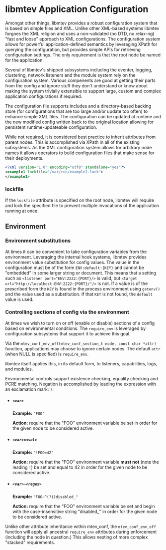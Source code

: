 # libmtev Application Configuration

Amongst other things, libmtev provides a robust configuration system that is based on simple files and XML.  Unlike other XML-based systems libmtev forgoes the XML religion and uses a non-validated (no DTD, no relax-ng) "fast and loose" approach to XML configurations.  The configuration system allows for powerful application-defined semantics by leveraging XPath for querying the configuration, but provides simple APIs for retrieving configuration settings.  The only requirement is that the root node be named for the application.

Several of libmtev's shipped subsystems including the eventer, logging, clustering, network listeners and the module system rely on the configuration system.  Various compenents are good at getting their parts from the config and ignore stuff they don't understand or know about making the system trivially extensible to support large, custom and complex application configurations if required.

The configuration file supports includes and a directory-based backing store (for configurations that are too large and/or update too often) to enhance simple XML files.  The configuration can be updated at runtime and the new modified config written back to the original location allowing for persistent runtime-updateable configuration.

While not required, it is considered best practice to inherit attributes from parent nodes.  This is accomplished via XPath in all of the existing subsystems.  As the XML configuration system allows for arbitrary node names it allows operators to build configuration files that make sense for their deployments.

```xml
<?xml version="1.0" encoding="utf8" standalone="yes"?>
<example1 lockfile="/var/run/example1.lock">
</example1>
```

### lockfile

If the `lockfile` attribute is specified on the root node, libmtev will require and lock the specified file to prevent multiple invocations of the application running at once.

## Environment

### Environment substitutions

At times it can be convenient to take configuration variables from the environment.  Leveraging the internal hook systems, libmtev provides environment value substitution for config values.  The value in the configuration must be of the form `ENV:default:{KEY}` and cannot be "embedded" in some larger string or document.  This means that a setting such as `<listener port="ENV:2222:{PORT}/>` is valid, but `<target url="http://localhost:ENV:2222:{PORT}/"/>` is not.  If a value is of the prescribed form the `KEY` is found in the process environment using `getenv()` and the value used as a substitution.  If that `KEY` is not found, the `default` value is used.

### Controlling sections of config via the environment

At times we wish to turn on or off (enable or disable) sections of a config based on environmental conditions.  The `require_env` is leveraged by configuration subsystems that support it to achieve this goal.

Via the `mtev_conf_env_off(mtev_conf_section_t node, const char *attr)` function, applications may choose to ignore certain nodes.
The default `attr` (when NULL is specified) is `require_env`.

libmtev itself applies this, in its default form, to listeners, capabilities, logs, and modules.

Environmental controls support existence checking, equality checking and PCRE matching.  Negation is accomplished by leading the
expression with an exclamation mark: `!`.

  * ##### `<var>`

    **Example:** `"FOO"`

    **Action:** require that the "FOO" environment variable be set in order for the given node to be considered active.

  * ##### `<var>=<val>`

    **Example:** `"!FOO=42"`

    **Action:** require that the "FOO" environment variable **must not** (note the leading `!`) be set and equal to 42 in order for the given node to be considered active.

  * ##### `<var>~<regex>`

    **Example:** `"FOO~^(?i)disabled_"`

    **Action:** require that the "FOO" environment variable be set and begin with the case-insensitive string "disabled_" in order for the given node to be considered active.

Unlike other attribute inheritance within mtev_conf, the `mtev_conf_env_off` function will apply all ancestral `require_env` attributes during enforcement (including the node in question.)  This allows nesting of more complex "stacked" requirements.
